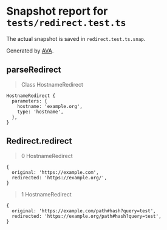 # Snapshot report for `tests/redirect.test.ts`

The actual snapshot is saved in `redirect.test.ts.snap`.

Generated by [AVA](https://avajs.dev).

## parseRedirect

> Class HostnameRedirect

    HostnameRedirect {
      parameters: {
        hostname: 'example.org',
        type: 'hostname',
      },
    }

## Redirect.redirect

> 0 HostnameRedirect

    {
      original: 'https://example.com',
      redirected: 'https://example.org/',
    }

> 1 HostnameRedirect

    {
      original: 'https://example.com/path#hash?query=test',
      redirected: 'https://example.org/path#hash?query=test',
    }

